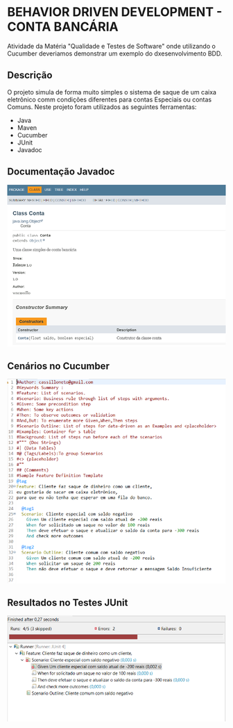 # BEHAVIOR DRIVEN DEVELOPMENT - CONTA BANCÁRIA
Atividade da Matéria "Qualidade e Testes de Software" onde utilizando o Cucumber deveriamos demonstrar um exemplo do dxesenvolvimento BDD.

## Descrição
O projeto simula de forma muito simples o sistema de saque de um caixa eletrônico comm condições diferentes para contas Especiais ou contas Comuns. Neste projeto foram utilizados as seguintes ferramentas:
- Java
- Maven
- Cucumber
- JUnit
- Javadoc

## Documentação Javadoc
<img src="img/javadoc.PNG">

## Cenários no Cucumber
<img src="img/cucumber.PNG">

## Resultados no Testes JUnit
<img src="img/print.PNG">